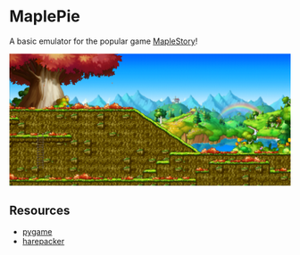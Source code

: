 # MaplePie

A basic emulator for the popular game [MapleStory](https://maplestory.com/)!

![img](img/MapleIsland.png)

## Resources

- [pygame](https://github.com/pygame/)
- [harepacker](https://github.com/lastbattle/Harepacker-resurrected)
